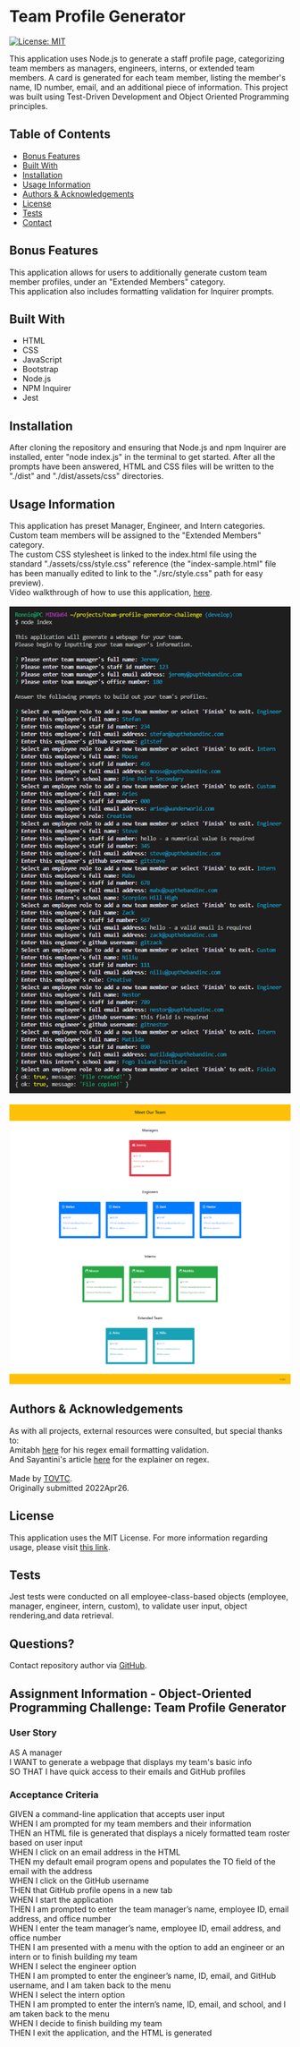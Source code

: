 
  # Team Profile Generator
  [![License: MIT](https://img.shields.io/badge/License-MIT-yellow.svg)](https://opensource.org/licenses/MIT)</br>
    
  This application uses Node.js to generate a staff profile page, categorizing team members as managers, engineers, interns, or extended team members. A card is generated for each team member, listing the member's name, ID number, email, and an additional piece of information. This project was built using Test-Driven Development and Object Oriented Programming principles.
  
  ## Table of Contents
  * [Bonus Features](#features)
  * [Built With](#built)
  * [Installation](#installation)
  * [Usage Information](#usage)
  * [Authors & Acknowledgements](#credits)
  * [License](#license)
  * [Tests](#tests)
  * [Contact](#questions)
  
  ## Bonus Features<a name="features"></a>
  This application allows for users to additionally generate custom team member profiles, under an "Extended Members" category.</br>
  This application also includes formatting validation for Inquirer prompts.

  ## Built With<a name="built"></a>
  * HTML
  * CSS
  * JavaScript
  * Bootstrap
  * Node.js
  * NPM Inquirer
  * Jest
    
  ## Installation <a name="installation"></a>
  After cloning the repository and ensuring that Node.js and npm Inquirer are installed, enter "node index.js" in the terminal to get started. After all the prompts have been answered, HTML and CSS files will be written to the "./dist" and "./dist/assets/css" directories.
  
  ## Usage Information<a name="usage"></a>
  This application has preset Manager, Engineer, and Intern categories. Custom team members will be assigned to the "Extended Members" category.</br>
  The custom CSS stylesheet is linked to the index.html file using the standard "./assets/css/style.css" reference (the "index-sample.html" file has been manually edited to link to the "./src/style.css" path for easy preview).</br>
  Video walkthrough of how to use this application, [here](https://drive.google.com/drive/folders/1JYhoou6Zia4QPHW4leLDnAACOLoFw9SU?usp=sharing).</br>
  </br>![Team Profile Generator](./team-generator-cli.png "Team Profile Generator")</br>
  </br>![Team Profile Generator](./team-generator-page.png "Team Profile Generator")</br>
    
  ## Authors & Acknowledgements<a name="credits"></a>
  As with all projects, external resources were consulted, but special thanks to:</br>
  Amitabh [here](https://gist.github.com/Amitabh-K/ae073eea3d5207efaddffde19b1618e8) for his regex email formatting validation.</br>
  And Sayantini's article [here](https://www.edureka.co/blog/javascript-regex/) for the explainer on regex.</br></br>
  Made by [TOVTC](https://github.com/TOVTC).</br>
  Originally submitted 2022Apr26.
  
  ## License<a name="license"></a>
  This application uses the MIT License. For more information regarding usage, please visit [this link](https://opensource.org/licenses/MIT).
  
  ## Tests<a name="tests"></a>
  Jest tests were conducted on all employee-class-based objects (employee, manager, engineer, intern, custom), to validate user input, object rendering,and data retrieval.
    
  ## Questions?<a name="questions"></a>
  Contact repository author via [GitHub](https://github.com/TOVTC).</br>
  
  ## Assignment Information - Object-Oriented Programming Challenge: Team Profile Generator
  ### User Story
  AS A manager</br>
  I WANT to generate a webpage that displays my team's basic info</br>
  SO THAT I have quick access to their emails and GitHub profiles

  ### Acceptance Criteria
  GIVEN a command-line application that accepts user input</br>
  WHEN I am prompted for my team members and their information</br>
  THEN an HTML file is generated that displays a nicely formatted team roster based on user input</br>
  WHEN I click on an email address in the HTML</br>
  THEN my default email program opens and populates the TO field of the email with the address</br>
  WHEN I click on the GitHub username</br>
  THEN that GitHub profile opens in a new tab</br>
  WHEN I start the application</br>
  THEN I am prompted to enter the team manager’s name, employee ID, email address, and office number</br>
  WHEN I enter the team manager’s name, employee ID, email address, and office number</br>
  THEN I am presented with a menu with the option to add an engineer or an intern or to finish building my team</br>
  WHEN I select the engineer option</br>
  THEN I am prompted to enter the engineer’s name, ID, email, and GitHub username, and I am taken back to the menu</br>
  WHEN I select the intern option</br>
  THEN I am prompted to enter the intern’s name, ID, email, and school, and I am taken back to the menu</br>
  WHEN I decide to finish building my team</br>
  THEN I exit the application, and the HTML is generated</br>